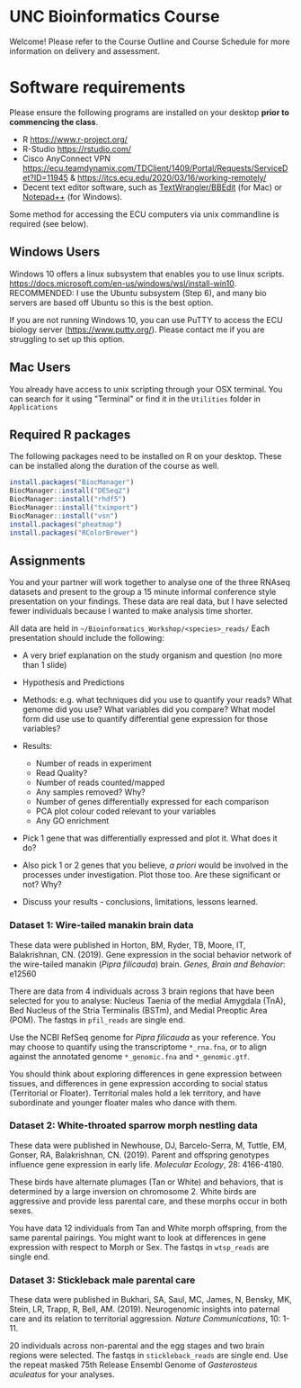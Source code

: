 # UNC Bioinformatics Course

Welcome! Please refer to the Course Outline and Course Schedule for more information on delivery and assessment.

# Software requirements

Please ensure the following programs are installed on your desktop **prior to commencing the class**. 

* R https://www.r-project.org/
* R-Studio https://rstudio.com/
* Cisco AnyConnect VPN https://ecu.teamdynamix.com/TDClient/1409/Portal/Requests/ServiceDet?ID=11945 & https://itcs.ecu.edu/2020/03/16/working-remotely/
* Decent text editor software, such as [TextWrangler/BBEdit](https://www.barebones.com/products/textwrangler/) (for Mac) or [Notepad++](https://notepad-plus-plus.org/downloads/) (for Windows).

Some method for accessing the ECU computers via unix commandline is required (see below).

## Windows Users

Windows 10 offers a linux subsystem that enables you to use linux scripts. https://docs.microsoft.com/en-us/windows/wsl/install-win10. 
RECOMMENDED: I use the Ubuntu subsystem (Step 6), and many bio servers are based off Ubuntu so this is the best option.

If you are not running Windows 10, you can use PuTTY to access the ECU biology server (https://www.putty.org/). Please contact me if you are struggling to set up this option.

## Mac Users

You already have access to unix scripting through your OSX terminal. You can search for it using "Terminal" or find it in the ```Utilities``` folder in ```Applications```


## Required R packages 

The following packages need to be installed on R on your desktop. These can be installed along the duration of the course as well.


```r
install.packages("BiocManager")
BiocManager::install("DESeq2")
BiocManager::install("rhdf5")
BiocManager::install("tximport")
BiocManager::install("vsn")
install.packages("pheatmap")
install.packages("RColorBrewer")
```


## Assignments

You and your partner will work together to analyse one of the three RNAseq datasets and present to the group a 15 minute informal conference style presentation on your findings. These data are real data, but I have selected fewer individuals because I wanted to make analysis time shorter.

All data are held in ```~/Bioinformatics_Workshop/<species>_reads/```
Each presentation should include the following:

* A very brief explanation on the study organism and question (no more than 1 slide)
* Hypothesis and Predictions
* Methods: e.g. what techniques did you use to quantify your reads? What genome did you use? What variables did you compare? What model form did use use to quantify differential gene expression for those variables? 
* Results: 
	* Number of reads in experiment
	* Read Quality?
	* Number of reads counted/mapped
	* Any samples removed? Why?
	* Number of genes differentially expressed for each comparison
	* PCA plot colour coded relevant to your variables
	* Any GO enrichment
* Pick 1 gene that was differentially expressed and plot it. What does it do? 
* Also pick 1 or 2 genes that you believe, *a priori* would be involved in the processes under investigation. Plot those too. Are these significant or not? Why?

* Discuss your results - conclusions, limitations, lessons learned.

### Dataset 1: Wire-tailed manakin brain data

These data were published in Horton, BM, Ryder, TB, Moore, IT, Balakrishnan, CN. (2019). Gene expression in the social behavior network of the wire-tailed manakin (*Pipra filicauda*) brain. *Genes, Brain and Behavior*: e12560

There are data from 4 individuals across 3 brain regions that have been selected for you to analyse: Nucleus Taenia of the medial Amygdala (TnA), Bed Nucleus of the Stria Terminalis (BSTm), and Medial Preoptic Area (POM). The fastqs in ```pfil_reads``` are single end.

Use the NCBI RefSeq genome for *Pipra filicauda* as your reference. You may choose to quantify using the transcriptome ```*_rna.fna```, or to align against the annotated genome ```*_genomic.fna``` and ```*_genomic.gtf```. 

You should think about exploring differences in gene expression between tissues, and differences in gene expression according to social status (Territorial or Floater). Territorial males hold a lek territory, and have subordinate and younger floater males who dance with them.

### Dataset 2: White-throated sparrow morph nestling data
 
These data were published in Newhouse, DJ, Barcelo-Serra, M, Tuttle, EM, Gonser, RA, Balakrishnan, CN. (2019). Parent and offspring genotypes influence gene expression in early life. *Molecular Ecology*, 28: 4166-4180.

These birds have alternate plumages (Tan or White) and behaviors, that is determined by a large inversion on chromosome 2. White birds are aggressive and provide less parental care, and these morphs occur in both sexes. 

You have data 12 individuals from Tan and White morph offspring, from the same parental pairings. You might want to look at differences in gene expression with respect to Morph or Sex. The fastqs in ```wtsp_reads``` are single end. 

### Dataset 3: Stickleback male parental care

These data were published in Bukhari, SA, Saul, MC, James, N, Bensky, MK, Stein, LR, Trapp, R, Bell, AM. (2019). Neurogenomic insights into paternal care and its relation to territorial aggression. *Nature Communications*, 10: 1-11.

20 individuals across non-parental and the egg stages and two brain regions were selected. The fastqs in ```stickleback_reads``` are single end. 
Use the repeat masked 75th Release Ensembl Genome of *Gasterosteus aculeatus* for your analyses. 


